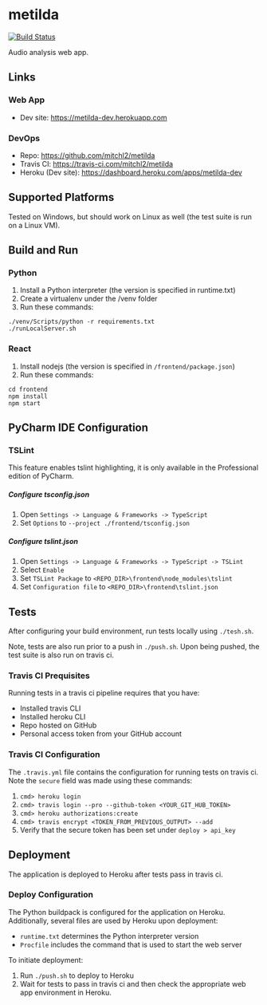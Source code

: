 # metilda
[![Build Status](https://travis-ci.com/mitchl2/metilda.svg?branch=master)](https://travis-ci.com/mitchl2/metilda)

Audio analysis web app.

## Links
### Web App
- Dev site: https://metilda-dev.herokuapp.com
### DevOps
- Repo: https://github.com/mitchl2/metilda 
- Travis CI: https://travis-ci.com/mitchl2/metilda
- Heroku (Dev site): https://dashboard.heroku.com/apps/metilda-dev

## Supported Platforms
Tested on Windows, but should work on Linux as well (the test suite is run on a Linux VM).

## Build and Run
### Python
1) Install a Python interpreter (the version is specified in runtime.txt)
1) Create a virtualenv under the /venv folder
1) Run these commands:
```
./venv/Scripts/python -r requirements.txt
./runLocalServer.sh
```

### React
1) Install nodejs (the version is specified in `/frontend/package.json`)
1) Run these commands:
```
cd frontend
npm install 
npm start
```

## PyCharm IDE Configuration
### TSLint
This feature enables tslint highlighting, it is only available in the Professional edition of PyCharm.
##### Configure tsconfig.json
1) Open `Settings -> Language & Frameworks -> TypeScript`
1) Set `Options` to `--project ./frontend/tsconfig.json`
##### Configure tslint.json
1) Open `Settings -> Language & Frameworks -> TypeScript -> TSLint`
1) Select `Enable`
1) Set `TSLint Package` to `<REPO_DIR>\frontend\node_modules\tslint`
1) Set `Configuration file` to `<REPO_DIR>\frontend\tslint.json`

## Tests
After configuring your build environment, run tests locally using `./tesh.sh`. 

Note, tests are also run prior to a push in `./push.sh`. Upon being pushed, the test suite is also
run on travis ci.

### Travis CI Prequisites
Running tests in a travis ci pipeline requires that you have:
- Installed travis CLI
- Installed heroku CLI
- Repo hosted on GitHub
- Personal access token from your GitHub account

### Travis CI Configuration
The `.travis.yml` file contains the configuration for running tests on travis ci. Note the
`secure` field was made using these commands:
1) `cmd> heroku login`
1) `cmd> travis login --pro --github-token <YOUR_GIT_HUB_TOKEN>`
1) `cmd> heroku authorizations:create`
1) `cmd> travis encrypt <TOKEN_FROM_PREVIOUS_OUTPUT> --add`
1) Verify that the secure token has been set under `deploy > api_key`
  
## Deployment
The application is deployed to Heroku after tests pass in travis ci.

### Deploy Configuration
The Python buildpack is configured for the application on Heroku. Additionally, several files are used by Heroku upon
deployment:
- `runtime.txt` determines the Python interpreter version
- `Procfile` includes the command that is used to start the web server 

To initiate deployment: 
1) Run `./push.sh` to deploy to Heroku
1) Wait for tests to pass in travis ci and then check the appropriate web app environment in Heroku. 
